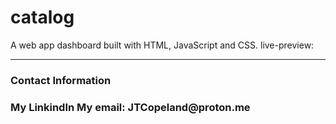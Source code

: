 # catalog

A web app dashboard built with HTML, JavaScript and CSS.
live-preview: <a src = "https://jcopelandlab.github.io/catalog/">

<hr>
<h3>Contact Information<h3/>
My <a src="www.linkedin.com/in/jermaine-copeland-456075296">LinkindIn<a/>
My email: JTCopeland@proton.me
